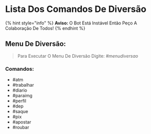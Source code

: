 # Lista Dos Comandos De Diversão

{% hint style="info" %}
**Aviso:** O Bot Está Instável Então Peço A Colaboração De Todos!
{% endhint %}


## Menu De Diversão:
> Para Executar O Menu De Diversão Digite: *#menudiversao*

### Comandos:
+ #atm
+ #trabalhar
+ #diario
+ #paraimg
+ #perfil
+ #dep
+ #saque
+ #pix
+ #apostar
+ #roubar